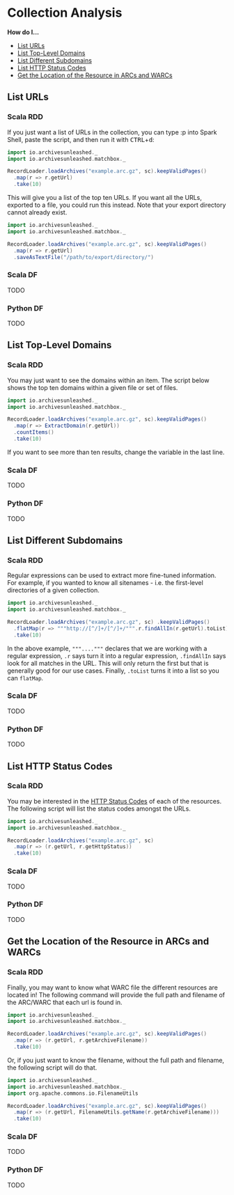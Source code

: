 # Collection Analysis

**How do I...**

- [List URLs](#List-URLs)
- [List Top-Level Domains](#List-Top-Level-Domains)
- [List Different Subdomains](#List-Different-Subdomains)
- [List HTTP Status Codes](#List-HTTP-Status-Codes)
- [Get the Location of the Resource in ARCs and WARCs](#Get-the-Location-of-the-Resource-in-ARCs-and-WARCs)

## List URLs

### Scala RDD

If you just want a list of URLs in the collection, you can type :p into Spark Shell, paste the script, and then run it with <kbd>CTRL</kbd>+<kbd>d</kbd>:

```scala
import io.archivesunleashed._
import io.archivesunleashed.matchbox._

RecordLoader.loadArchives("example.arc.gz", sc).keepValidPages()
  .map(r => r.getUrl)
  .take(10)
```

This will give you a list of the top ten URLs. If you want all the URLs, exported to a file, you could run this instead. Note that your export directory cannot already exist.

```scala
import io.archivesunleashed._
import io.archivesunleashed.matchbox._

RecordLoader.loadArchives("example.arc.gz", sc).keepValidPages()
  .map(r => r.getUrl)
  .saveAsTextFile("/path/to/export/directory/")
```

### Scala DF

TODO

### Python DF

TODO

## List Top-Level Domains

### Scala RDD

You may just want to see the domains within an item. The script below shows the top ten domains within a given file or set of files.

```scala
import io.archivesunleashed._
import io.archivesunleashed.matchbox._

RecordLoader.loadArchives("example.arc.gz", sc).keepValidPages()
  .map(r => ExtractDomain(r.getUrl))
  .countItems()
  .take(10)
```

If you want to see more than ten results, change the variable in the last line.

### Scala DF

TODO

### Python DF

TODO

## List Different Subdomains

### Scala RDD

Regular expressions can be used to extract more fine-tuned information. For example, if you wanted to know all sitenames - i.e. the first-level directories of a given collection.

```scala
import io.archivesunleashed._
import io.archivesunleashed.matchbox._

RecordLoader.loadArchives("example.arc.gz", sc) .keepValidPages()
  .flatMap(r => """http://[^/]+/[^/]+/""".r.findAllIn(r.getUrl).toList)
  .take(10)
```

In the above example, `"""...."""` declares that we are working with a regular expression, `.r` says turn it into a regular expression, `.findAllIn` says look for all matches in the URL. This will only return the first but that is generally good for our use cases. Finally, `.toList` turns it into a list so you can `flatMap`.

### Scala DF

TODO

### Python DF

TODO

## List HTTP Status Codes

### Scala RDD

You may be interested in the [HTTP Status Codes](https://en.wikipedia.org/wiki/List_of_HTTP_status_codes) of each of the resources. The following script will list the status codes amongst the URLs.

```scala
import io.archivesunleashed._
import io.archivesunleashed.matchbox._

RecordLoader.loadArchives("example.arc.gz", sc)
  .map(r => (r.getUrl, r.getHttpStatus))
  .take(10)
```

### Scala DF

TODO

### Python DF

TODO

## Get the Location of the Resource in ARCs and WARCs

### Scala RDD

Finally, you may want to know what WARC file the different resources are located in! The following command will provide the full path and filename of the ARC/WARC that each url is found in.

```scala
import io.archivesunleashed._
import io.archivesunleashed.matchbox._

RecordLoader.loadArchives("example.arc.gz", sc).keepValidPages()
  .map(r => (r.getUrl, r.getArchiveFilename))
  .take(10)
```

Or, if you just want to know the filename, without the full path and filename, the following script will do that.

```scala
import io.archivesunleashed._
import io.archivesunleashed.matchbox._
import org.apache.commons.io.FilenameUtils

RecordLoader.loadArchives("example.arc.gz", sc).keepValidPages()
  .map(r => (r.getUrl, FilenameUtils.getName(r.getArchiveFilename)))
  .take(10)
```

### Scala DF

TODO

### Python DF

TODO

